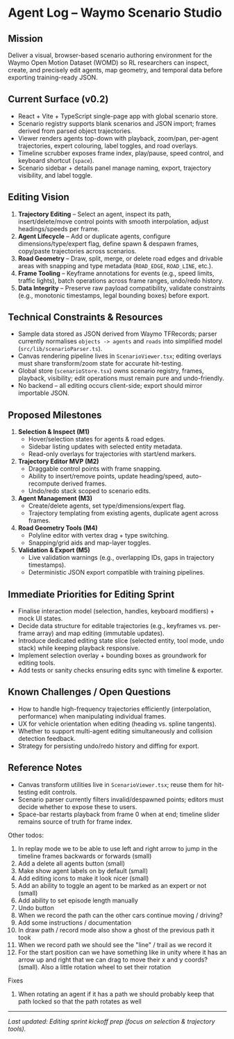 # Agent Log – Waymo Scenario Studio

## Mission
Deliver a visual, browser-based scenario authoring environment for the Waymo Open Motion Dataset (WOMD) so RL researchers can inspect, create, and precisely edit agents, map geometry, and temporal data before exporting training-ready JSON.

## Current Surface (v0.2)
- React + Vite + TypeScript single-page app with global scenario store.
- Scenario registry supports blank scenarios and JSON import; frames derived from parsed object trajectories.
- Viewer renders agents top-down with playback, zoom/pan, per-agent trajectories, expert colouring, label toggles, and road overlays.
- Timeline scrubber exposes frame index, play/pause, speed control, and keyboard shortcut (`space`).
- Scenario sidebar + details panel manage naming, export, trajectory visibility, and label toggle.

## Editing Vision
1. **Trajectory Editing** – Select an agent, inspect its path, insert/delete/move control points with smooth interpolation, adjust headings/speeds per frame.
2. **Agent Lifecycle** – Add or duplicate agents, configure dimensions/type/expert flag, define spawn & despawn frames, copy/paste trajectories across scenarios.
3. **Road Geometry** – Draw, split, merge, or delete road edges and drivable areas with snapping and type metadata (`ROAD_EDGE`, `ROAD_LINE`, etc.).
4. **Frame Tooling** – Keyframe annotations for events (e.g., speed limits, traffic lights), batch operations across frame ranges, undo/redo history.
5. **Data Integrity** – Preserve raw payload compatibility, validate constraints (e.g., monotonic timestamps, legal bounding boxes) before export.

## Technical Constraints & Resources
- Sample data stored as JSON derived from Waymo TFRecords; parser currently normalises `objects -> agents` and `roads` into simplified model (`src/lib/scenarioParser.ts`).
- Canvas rendering pipeline lives in `ScenarioViewer.tsx`; editing overlays must share transform/zoom state for accurate hit-testing.
- Global store (`scenarioStore.tsx`) owns scenario registry, frames, playback, visibility; edit operations must remain pure and undo-friendly.
- No backend – all editing occurs client-side; export should mirror importable JSON.

## Proposed Milestones
1. **Selection & Inspect (M1)**
   - Hover/selection states for agents & road edges.
   - Sidebar listing updates with selected entity metadata.
   - Read-only overlays for trajectories with start/end markers.
2. **Trajectory Editor MVP (M2)**
   - Draggable control points with frame snapping.
   - Ability to insert/remove points, update heading/speed, auto-recompute derived frames.
   - Undo/redo stack scoped to scenario edits.
3. **Agent Management (M3)**
   - Create/delete agents, set type/dimensions/expert flag.
   - Trajectory templating from existing agents, duplicate agent across frames.
4. **Road Geometry Tools (M4)**
   - Polyline editor with vertex drag + type switching.
   - Snapping/grid aids and map-layer toggles.
5. **Validation & Export (M5)**
   - Live validation warnings (e.g., overlapping IDs, gaps in trajectory timestamps).
   - Deterministic JSON export compatible with training pipelines.

## Immediate Priorities for Editing Sprint
- Finalise interaction model (selection, handles, keyboard modifiers) + mock UI states.
- Decide data structure for editable trajectories (e.g., keyframes vs. per-frame array) and map editing (immutable updates).
- Introduce dedicated editing state slice (selected entity, tool mode, undo stack) while keeping playback responsive.
- Implement selection overlay + bounding boxes as groundwork for editing tools.
- Add tests or sanity checks ensuring edits sync with timeline & exporter.

## Known Challenges / Open Questions
- How to handle high-frequency trajectories efficiently (interpolation, performance) when manipulating individual frames.
- UX for vehicle orientation when editing (heading vs. spline tangents).
- Whether to support multi-agent editing simultaneously and collision detection feedback.
- Strategy for persisting undo/redo history and diffing for export.

## Reference Notes
- Canvas transform utilities live in `ScenarioViewer.tsx`; reuse them for hit-testing edit controls.
- Scenario parser currently filters invalid/despawned points; editors must decide whether to expose these to users.
- Space-bar restarts playback from frame 0 when at end; timeline slider remains source of truth for frame index.

Other todos:
1. In replay mode we to be able to use left and right arrow to jump in the timeline frames backwards or forwards (small)
2. Add a delete all agents button (small)
3. Make show agent labels on by default (small)
4. Add editing icons to make it look nicer (small)
5. Add an ability to toggle an agent to be marked as an expert or not (small)
6. Add ability to set episode length manually
7. Undo button
8. When we record the path can the other cars continue moving / driving?
9. Add some instructions / documentation
10. In draw path / record mode also show a ghost of the previous path it took
11. When we record path we should see the "line" / trail as we record it
12. For the start position can we have something like in unity where it has an arrow up and right that we can drag to move their x and y coords? (small). Also a little rotation wheel to set their rotation

Fixes
1. When rotating an agent if it has a path we should probably keep that path locked so that the path rotates as well

---
_Last updated: Editing sprint kickoff prep (focus on selection & trajectory tools)._ 


